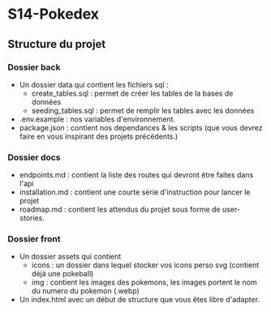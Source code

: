 # S14-Pokedex

## Structure du projet

### Dossier back

- Un dossier data qui contient les fichiers sql :
  - create_tables.sql : permet de créer les tables de la bases de données
  - seeding_tables.sql : permet de remplir les tables avec les données
- .env.example : nos variables d'environnement.
- package.json : contient nos dependances & les scripts (que vous devrez faire en vous inspirant des projets précédents.)

### Dossier docs

- endpoints.md : contient la liste des routes qui devront être faites dans l'api
- installation.md : contient une courte série d'instruction pour lancer le projet
- roadmap.md : contient les attendus du projet sous forme de user-stories.

### Dossier front

- Un dossier assets qui contient
  - icons : un dossier dans lequel stocker vos icons perso svg (contient déjà une pokeball)
  - img : contient les images des pokemons, les images portent le nom du numero du pokemon (<numero>.webp)
- Un index.html avec un début de structure que vous êtes libre d'adapter.
